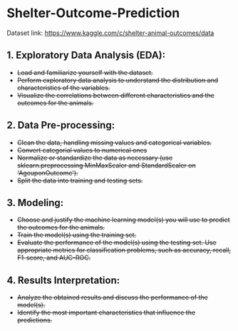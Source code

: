 # Shelter-Outcome-Prediction
Dataset link: https://www.kaggle.com/c/shelter-animal-outcomes/data

## 1. Exploratory Data Analysis (EDA):
- ~~Load and familiarize yourself with the dataset.~~
- ~~Perform exploratory data analysis to understand the distribution and characteristics of the variables.~~
- ~~Visualize the correlations between different characteristics and the outcomes for the animals.~~

## 2. Data Pre-processing:
- ~~Clean the data, handling missing values and categorical variables.~~
- ~~Convert categorial values to numerical ones~~
- ~~Normalize or standardize the data as necessary (use sklearn.preprocessing MinMaxScaler and StandardScaler on 'AgeuponOutcome').~~
- ~~Split the data into training and testing sets.~~

## 3. Modeling:
- ~~Choose and justify the machine learning model(s) you will use to predict the outcomes for the animals.~~
- ~~Train the model(s) using the training set.~~
- ~~Evaluate the performance of the model(s) using the testing set. Use appropriate metrics for classification problems, such as accuracy, recall, F1-score, and AUC-ROC.~~

## 4. Results Interpretation:
- ~~Analyze the obtained results and discuss the performance of the model(s).~~
- ~~Identify the most important characteristics that influence the predictions.~~
